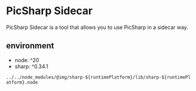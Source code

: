# PicSharp Sidecar

PicSharp Sidecar is a tool that allows you to use PicSharp in a sidecar way.

## environment

- node: ^20
- sharp: ^0.34.1

`../../node_modules/@img/sharp-${runtimePlatform}/lib/sharp-${runtimePlatform}.node`

